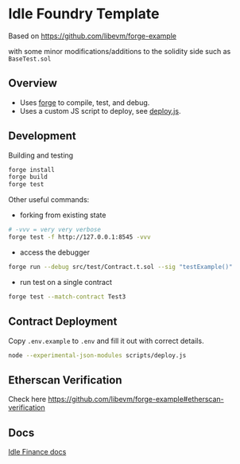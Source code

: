 # Idle Foundry Template

Based on https://github.com/libevm/forge-example

with some minor modifications/additions to the solidity side such as `BaseTest.sol`

## Overview

- Uses [forge](https://github.com/gakonst/foundry) to compile, test, and debug.
- Uses a custom JS script to deploy, see [deploy.js](https://github.com/libevm/forge-example/blob/main/scripts/deploy.js).

## Development

Building and testing
```bash
forge install
forge build
forge test
```

Other useful commands:

- forking from existing state
```bash
# -vvv = very very verbose
forge test -f http://127.0.0.1:8545 -vvv
```

- access the debugger
```bash
forge run --debug src/test/Contract.t.sol --sig "testExample()"
```

- run test on a single contract
```bash
forge test --match-contract Test3
```

## Contract Deployment

Copy `.env.example` to `.env` and fill it out with correct details.

```bash
node --experimental-json-modules scripts/deploy.js
```

## Etherscan Verification

Check here https://github.com/libevm/forge-example#etherscan-verification

## Docs

[Idle Finance docs](https://docs.idle.finance/developers/)
